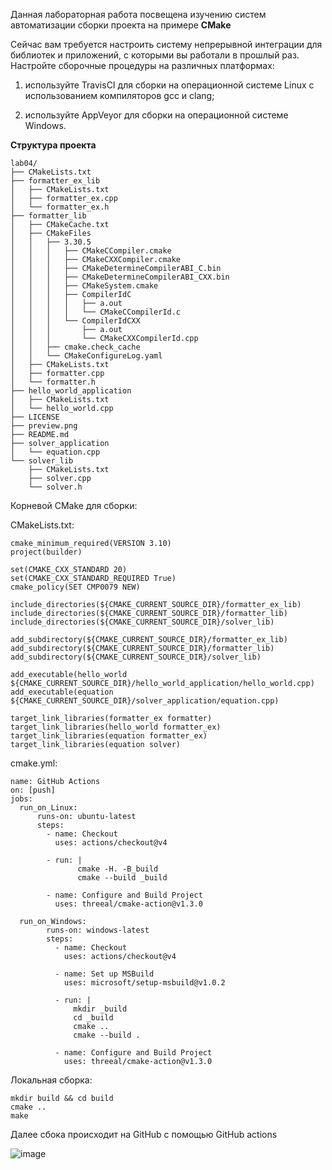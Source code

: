 Данная лабораторная работа посвещена изучению систем автоматизации сборки проекта на примере **CMake**

Сейчас вам требуется настроить систему непрерывной интеграции для библиотек и приложений, с которыми вы работали в прошлый раз. Настройте сборочные процедуры на различных платформах:

1. используйте TravisCI для сборки на операционной системе Linux с использованием компиляторов gcc и clang;

2. используйте AppVeyor для сборки на операционной системе Windows.

**Структура проекта**

```
lab04/
├── CMakeLists.txt
├── formatter_ex_lib
│   ├── CMakeLists.txt
│   ├── formatter_ex.cpp
│   └── formatter_ex.h
├── formatter_lib
│   ├── CMakeCache.txt
│   ├── CMakeFiles
│   │   ├── 3.30.5
│   │   │   ├── CMakeCCompiler.cmake
│   │   │   ├── CMakeCXXCompiler.cmake
│   │   │   ├── CMakeDetermineCompilerABI_C.bin
│   │   │   ├── CMakeDetermineCompilerABI_CXX.bin
│   │   │   ├── CMakeSystem.cmake
│   │   │   ├── CompilerIdC
│   │   │   │   ├── a.out
│   │   │   │   └── CMakeCCompilerId.c
│   │   │   └── CompilerIdCXX
│   │   │       ├── a.out
│   │   │       └── CMakeCXXCompilerId.cpp
│   │   ├── cmake.check_cache
│   │   └── CMakeConfigureLog.yaml
│   ├── CMakeLists.txt
│   ├── formatter.cpp
│   └── formatter.h
├── hello_world_application
│   ├── CMakeLists.txt
│   └── hello_world.cpp
├── LICENSE
├── preview.png
├── README.md
├── solver_application
│   └── equation.cpp
└── solver_lib
    ├── CMakeLists.txt
    ├── solver.cpp
    └── solver.h
```

Корневой CMake для сборки:

CMakeLists.txt:
```
cmake_minimum_required(VERSION 3.10)
project(builder)

set(CMAKE_CXX_STANDARD 20)
set(CMAKE_CXX_STANDARD_REQUIRED True)
cmake_policy(SET CMP0079 NEW)

include_directories(${CMAKE_CURRENT_SOURCE_DIR}/formatter_ex_lib)
include_directories(${CMAKE_CURRENT_SOURCE_DIR}/formatter_lib)
include_directories(${CMAKE_CURRENT_SOURCE_DIR}/solver_lib)

add_subdirectory(${CMAKE_CURRENT_SOURCE_DIR}/formatter_ex_lib)
add_subdirectory(${CMAKE_CURRENT_SOURCE_DIR}/formatter_lib)
add_subdirectory(${CMAKE_CURRENT_SOURCE_DIR}/solver_lib)

add_executable(hello_world ${CMAKE_CURRENT_SOURCE_DIR}/hello_world_application/hello_world.cpp)
add_executable(equation ${CMAKE_CURRENT_SOURCE_DIR}/solver_application/equation.cpp)

target_link_libraries(formatter_ex formatter)
target_link_libraries(hello_world formatter_ex)
target_link_libraries(equation formatter_ex)
target_link_libraries(equation solver)
```

cmake.yml:

```
name: GitHub Actions 
on: [push]
jobs:
  run_on_Linux:
      runs-on: ubuntu-latest
      steps:
        - name: Checkout
          uses: actions/checkout@v4
          
        - run: |
               cmake -H. -B_build
               cmake --build _build
               
        - name: Configure and Build Project
          uses: threeal/cmake-action@v1.3.0
          
  run_on_Windows:
        runs-on: windows-latest
        steps:
          - name: Checkout
            uses: actions/checkout@v4
            
          - name: Set up MSBuild
            uses: microsoft/setup-msbuild@v1.0.2
            
          - run: |
              mkdir _build
              cd _build
              cmake ..
              cmake --build .
              
          - name: Configure and Build Project
            uses: threeal/cmake-action@v1.3.0
```

Локальная сборка:

```
mkdir build && cd build
cmake ..
make
```

Далее сбока происходит на GitHub с помощью GitHub actions

![image](https://github.com/user-attachments/assets/809361a1-bbe1-4e00-9664-c8fe8ba5b9cc)





